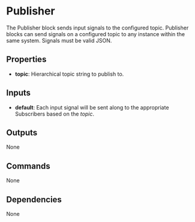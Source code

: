 Publisher
=========
The Publisher block sends input signals to the configured topic. Publisher blocks can send signals on a configured topic to any instance within the same system. Signals must be valid JSON.

Properties
----------
- **topic**: Hierarchical topic string to publish to.

Inputs
------
- **default**: Each input signal will be sent along to the appropriate Subscribers based on the *topic*.

Outputs
-------
None

Commands
--------
None

Dependencies
------------
None